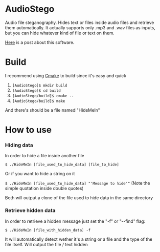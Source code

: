AudioStego
==========

Audio file steganography. Hides text or files inside audio files and retrieve them automatically.
It actually supports only .mp3 and .wav files as inputs, but you can hide whatever kind of file or text on them.

[Here](http://danielcardeenas.github.io/blog/2014/11/13/steganography-%7C-hiding-data-inside-an-audio-file/) is a post about this software.

Build
==========
I recommend using [Cmake](http://www.cmake.org/install/) to build since it's easy and quick

1. `[AudioStego]$ mkdir build`
2. `[AudioStego]$ cd build`
3. `[AudioStego/build]$ cmake ..`
4. `[AudioStego/build]$ make`

And there's should be a file named "HideMeIn"

How to use
==========

### Hiding data
In order to hide a file inside another file

`$ ./HideMeIn [file_used_to_hide_data] [file_to_hide]`

Or if you want to hide a string on it

`$ ./HideMeIn [file_used_to_hide_data] "'Message to hide'"` (Note the simple quotation inside double quotes)

Both will output a clone of the file used to hide data in the same directory

### Retrieve hidden data
In order to retrieve a hidden message just set the "-f" or "--find" flag:

`$ ./HideMeIn [file_with_hidden_data] -f`

It will automatically detect wether it's a string or a file and the type of the file itself.
Will output the file / text hidden
